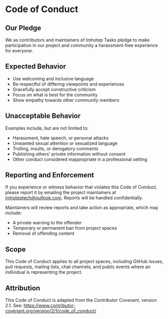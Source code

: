 # Code of Conduct

## Our Pledge

We as contributors and maintainers of Imhotep Tasks pledge to make participation in our project and community a harassment-free experience for everyone.

## Expected Behavior

- Use welcoming and inclusive language
- Be respectful of differing viewpoints and experiences
- Gracefully accept constructive criticism
- Focus on what is best for the community
- Show empathy towards other community members

## Unacceptable Behavior

Examples include, but are not limited to:

- Harassment, hate speech, or personal attacks
- Unwanted sexual attention or sexualized language
- Trolling, insults, or derogatory comments
- Publishing others' private information without consent
- Other conduct considered inappropriate in a professional setting

## Reporting and Enforcement

If you experience or witness behavior that violates this Code of Conduct, please report it by emailing the project maintainers at imhoteptech@outlook.com. Reports will be handled confidentially.

Maintainers will review reports and take action as appropriate, which may include:

- A private warning to the offender
- Temporary or permanent ban from project spaces
- Removal of offending content

## Scope

This Code of Conduct applies to all project spaces, including GitHub issues, pull requests, mailing lists, chat channels, and public events where an individual is representing the project.

## Attribution

This Code of Conduct is adapted from the Contributor Covenant, version 2.1. See: https://www.contributor-covenant.org/version/2/1/code_of_conduct/
